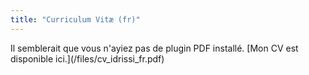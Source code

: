 ```yaml
---
title: "Curriculum Vitæ (fr)"
---
```


<div class="embed-responsive" style="padding-bottom:150%">
<object data="/files/cv_idrissi_fr.pdf" type="application/pdf">
Il semblerait que vous n'ayiez pas de plugin PDF installé.
[Mon CV est disponible ici.](/files/cv_idrissi_fr.pdf)
</object>
</div>
